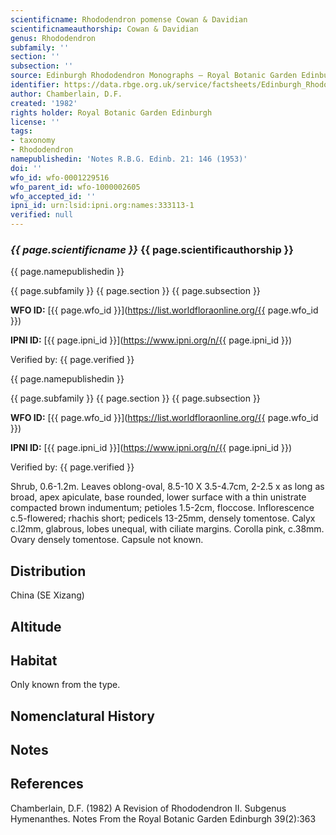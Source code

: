 ```yaml
---
scientificname: Rhododendron pomense Cowan & Davidian
scientificnameauthorship: Cowan & Davidian
genus: Rhododendron
subfamily: ''
section: ''
subsection: ''
source: Edinburgh Rhododendron Monographs – Royal Botanic Garden Edinburgh
identifier: https://data.rbge.org.uk/service/factsheets/Edinburgh_Rhododendron_Monographs.xhtml
author: Chamberlain, D.F.
created: '1982'
rights holder: Royal Botanic Garden Edinburgh
license: ''
tags:
- taxonomy
- Rhododendron
namepublishedin: 'Notes R.B.G. Edinb. 21: 146 (1953)'
doi: ''
wfo_id: wfo-0001229516
wfo_parent_id: wfo-1000002605
wfo_accepted_id: ''
ipni_id: urn:lsid:ipni.org:names:333113-1
verified: null
---
```

### _{{ page.scientificname }}_ {{ page.scientificauthorship }}
 {{ page.namepublishedin }}

{{ page.subfamily }} {{ page.section }} {{ page.subsection }}

**WFO ID:** [{{ page.wfo_id }}](https://list.worldfloraonline.org/{{ page.wfo_id }})

**IPNI ID:** [{{ page.ipni_id }}](https://www.ipni.org/n/{{ page.ipni_id }})

Verified by: {{ page.verified }}

 {{ page.namepublishedin }}

{{ page.subfamily }} {{ page.section }} {{ page.subsection }}

**WFO ID:** [{{ page.wfo_id }}](https://list.worldfloraonline.org/{{ page.wfo_id }})

**IPNI ID:** [{{ page.ipni_id }}](https://www.ipni.org/n/{{ page.ipni_id }})

Verified by: {{ page.verified }}



Shrub, 0.6-1.2m. Leaves oblong-oval, 8.5-10 X 3.5-4.7cm, 2-2.5 x as long as broad, apex apiculate, base rounded, lower surface with a thin unistrate compacted brown indumentum; petioles 1.5-2cm, floccose. Inflorescence c.5-flowered; rhachis short; pedicels 13-25mm, densely tomentose. Calyx c.l2mm, glabrous, lobes unequal, with ciliate margins. Corolla pink, c.38mm. Ovary densely tomentose. Capsule not known.

## Distribution
China (SE Xizang)

## Altitude


## Habitat
Only known from the type.

## Nomenclatural History

                       
## Notes


## References

Chamberlain, D.F. (1982) A Revision of Rhododendron II. Subgenus Hymenanthes. Notes From the Royal Botanic Garden Edinburgh 39(2):363
